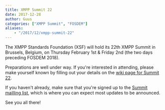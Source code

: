 ```yaml
---
title: XMPP Summit 22
date: 2017-12-28
author: Guus
categories: ["XMPP Summit", "FOSDEM"]
aliases:
    - "/2017/12/xmpp-summit-22"
---
```


The XMPP Standards Foundation (XSF) will hold its 22th XMPP Summit in Brussels, Belgium, on Thursday February 1st & Friday 2nd (the two days preceding FOSDEM 2018).

Preparations are well under way. If you're interested in attending, please make yourself known by filling out your details on the [wiki page for Summit 22](https://wiki.xmpp.org/web/Summit_22).

If you haven't already, make sure that you're signed up to the [Summit mailling list](https://mail.jabber.org/mailman/listinfo/summit), which is where you can expect most updates to be announced.

See you all there!
